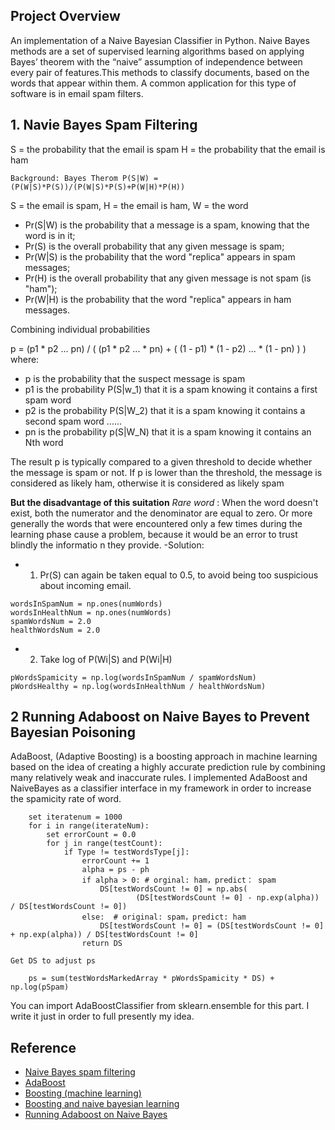 ## Project Overview
An implementation of a Naive Bayesian Classifier in Python. Naive Bayes methods are a set of supervised learning algorithms based on applying Bayes’ theorem with the “naive” assumption of independence between every pair of features.This methods to classify documents, based on the words that appear within them. A common application for this type of software is in email spam filters.

## 1. Navie Bayes Spam Filtering
S =  the probability that the email is spam
H =  the probability that the email is ham
```
Background: Bayes Therom P(S|W) = (P(W|S)*P(S))/(P(W|S)*P(S)+P(W|H)*P(H))

```
S = the email is spam, H = the email is ham, W = the word 
- Pr(S|W) is the probability that a message is a spam, knowing that the word is in it;
- Pr(S) is the overall probability that any given message is spam;
- Pr(W|S) is the probability that the word "replica" appears in spam messages;
- Pr(H) is the overall probability that any given message is not spam (is "ham");
- Pr(W|H) is the probability that the word "replica" appears in ham messages.

Combining individual probabilities

p = (p1 * p2 ... pn) / ( (p1 * p2 ... * pn) + ( (1 - p1) * (1 - p2) ... * (1 - pn) ) )
where:
- p is the probability that the suspect message is spam
- p1 is the probability P(S|w_1) that it is a spam knowing it contains a first spam word
- p2 is the probability P(S|W_2) that it is a spam knowing it contains a second spam word 
......
- pn is the probability p(S|W_N) that it is a spam knowing it contains an Nth word
 
The result p is typically compared to a given threshold to decide whether the message is spam or not. If p is lower than the threshold, the message is considered as likely ham, otherwise it is considered as likely spam

**But the disadvantage of this suitation**
*Rare word* : When the word doesn't exist, both the numerator and the denominator are equal to zero. Or more generally the words that were encountered only a few times during the learning phase cause a problem, because it would be an error to trust blindly the informatio n they provide.
-Solution: 
- 1. Pr(S) can again be taken equal to 0.5, to avoid being too suspicious about incoming email.
```
wordsInSpamNum = np.ones(numWords)
wordsInHealthNum = np.ones(numWords)
spamWordsNum = 2.0
healthWordsNum = 2.0
```
- 2. Take log of P(Wi|S) and P(Wi|H)
```
pWordsSpamicity = np.log(wordsInSpamNum / spamWordsNum)
pWordsHealthy = np.log(wordsInHealthNum / healthWordsNum)
```

## 2 Running Adaboost on Naive Bayes to Prevent Bayesian Poisoning
AdaBoost, (Adaptive Boosting) is a boosting approach in machine learning based on the idea of creating a highly accurate prediction rule by combining many relatively weak and inaccurate rules. I implemented AdaBoost and NaiveBayes as a classifier interface in my framework in order to increase the spamicity rate of word.
```
	set iteratenum = 1000 
    for i in range(iterateNum):
        set errorCount = 0.0
        for j in range(testCount):
            if Type != testWordsType[j]:
                errorCount += 1
                alpha = ps - ph
                if alpha > 0: # orginal: ham，predict： spam
                    DS[testWordsCount != 0] = np.abs(
                            (DS[testWordsCount != 0] - np.exp(alpha)) / DS[testWordsCount != 0])
                else:  # original: spam，predict: ham
                    DS[testWordsCount != 0] = (DS[testWordsCount != 0] + np.exp(alpha)) / DS[testWordsCount != 0]
                return DS

Get DS to adjust ps

    ps = sum(testWordsMarkedArray * pWordsSpamicity * DS) + np.log(pSpam)

```

You can import AdaBoostClassifier from sklearn.ensemble for this part. I write it just in order to full presently my idea.

## Reference 
- [Naive Bayes spam filtering](https://en.wikipedia.org/wiki/Naive_Bayes_spam_filtering)
- [AdaBoost](https://en.wikipedia.org/wiki/AdaBoost)
- [Boosting (machine learning)](https://en.wikipedia.org/wiki/Boosting_(machine_learning))
- [Boosting and naive bayesian learning](http://pages.cs.wisc.edu/~dyer/cs540/handouts/elkan97boosting.pdf)
- [Running Adaboost on Naive Bayes](http://web.cecs.pdx.edu/~mm/MachineLearningWinter2010/BoostingNaiveBayes.pdf)
